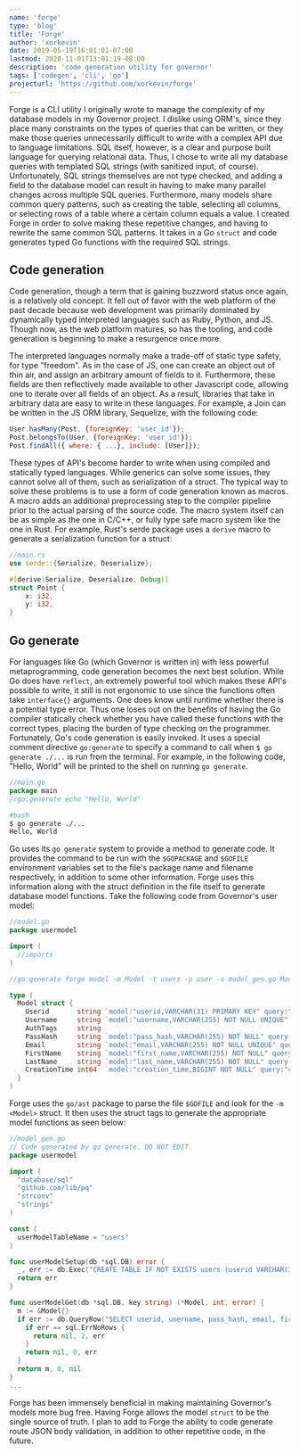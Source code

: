 ```yaml
---
name: 'forge'
type: 'blog'
title: 'Forge'
author: 'xorkevin'
date: 2019-05-19T16:01:01-07:00
lastmod: 2020-11-01T13:01:19-08:00
description: 'code generation utility for governor'
tags: ['codegen', 'cli', 'go']
projecturl: 'https://github.com/xorkevin/forge'
---
```


Forge is a CLI utility I originally wrote to manage the complexity of my
database models in my Governor project. I dislike using ORM's, since they place
many constraints on the types of queries that can be written, or they make
those queries unnecessarily difficult to write with a complex API due to
language limitations. SQL itself, however, is a clear and purpose built
language for querying relational data. Thus, I chose to write all my database
queries with templated SQL strings (with sanitized input, of course).
Unfortunately, SQL strings themselves are not type checked, and adding a field
to the database model can result in having to make many parallel changes across
multiple SQL queries. Furthermore, many models share common query patterns,
such as creating the table, selecting all columns, or selecting rows of a table
where a certain column equals a value. I created Forge in order to solve making
these repetitive changes, and having to rewrite the same common SQL patterns.
It takes in a Go `struct` and code generates typed Go functions with the
required SQL strings.

## Code generation

Code generation, though a term that is gaining buzzword status once again, is a
relatively old concept. It fell out of favor with the web platform of the past
decade because web development was primarily dominated by dynamically typed
interpreted languages such as Ruby, Python, and JS. Though now, as the web
platform matures, so has the tooling, and code generation is beginning to make
a resurgence once more.

The interpreted languages normally make a trade-off of static type safety, for
type "freedom". As in the case of JS, one can create an object out of thin air,
and assign an arbitrary amount of fields to it. Furthermore, these fields are
then reflectively made available to other Javascript code, allowing one to
iterate over all fields of an object. As a result, libraries that take in
arbitrary data are easy to write in these languages. For example, a Join can be
written in the JS ORM library, Sequelize, with the following code:

```js
User.hasMany(Post, {foreignKey: 'user_id'});
Post.belongsTo(User, {foreignKey: 'user_id'});
Post.findAll({ where: { ...}, include: [User]});
```

These types of API's become harder to write when using compiled and statically
typed languages. While generics can solve some issues, they cannot solve all of
them, such as serialization of a struct. The typical way to solve these
problems is to use a form of code generation known as macros. A macro adds an
additional preprocessing step to the compiler pipeline prior to the actual
parsing of the source code. The macro system itself can be as simple as the one
in C/C++, or fully type safe macro system like the one in Rust. For example,
Rust's serde package uses a `derive` macro to generate a serialization function
for a struct:

```rs
//main.rs
use serde::{Serialize, Deserialize};

#[derive(Serialize, Deserialize, Debug)]
struct Point {
    x: i32,
    y: i32,
}
```

## Go generate

For languages like Go (which Governor is written in) with less powerful
metaprogramming, code generation becomes the next best solution. While Go does
have `reflect`, an extremely powerful tool which makes these API's possible to
write, it still is not ergonomic to use since the functions often take
`interface{}` arguments. One does know until runtime whether there is a
potential type error. Thus one loses out on the benefits of having the Go
compiler statically check whether you have called these functions with the
correct types, placing the burden of type checking on the programmer.
Fortunately, Go's code generation is easily invoked. It uses a special comment
directive `go:generate` to specify a command to call when `$ go generate ./...`
is run from the terminal. For example, in the following code, "Hello, World"
will be printed to the shell on running `go generate`.

```go
//main.go
package main
//go:generate echo "Hello, World"
```

```bash
#bash
$ go generate ./...
Hello, World
```

Go uses its `go generate` system to provide a method to generate code. It
provides the command to be run with the `$GOPACKAGE` and `$GOFILE` environment
variables set to the file's package name and filename respectively, in addition
to some other information. Forge uses this information along with the struct
definition in the file itself to generate database model functions. Take the
following code from Governor's user model:

```go
//model.go
package usermodel

import (
  //imports
)

//go:generate forge model -m Model -t users -p user -o model_gen.go Model Info

type (
  Model struct {
    Userid       string `model:"userid,VARCHAR(31) PRIMARY KEY" query:"userid"`
    Username     string `model:"username,VARCHAR(255) NOT NULL UNIQUE" query:"username,get"`
    AuthTags     string
    PassHash     string `model:"pass_hash,VARCHAR(255) NOT NULL" query:"pass_hash"`
    Email        string `model:"email,VARCHAR(255) NOT NULL UNIQUE" query:"email,get"`
    FirstName    string `model:"first_name,VARCHAR(255) NOT NULL" query:"first_name"`
    LastName     string `model:"last_name,VARCHAR(255) NOT NULL" query:"last_name"`
    CreationTime int64  `model:"creation_time,BIGINT NOT NULL" query:"creation_time"`
  }
)
```

Forge uses the `go/ast` package to parse the file `$GOFILE` and look for the
`-m <Model>` struct. It then uses the struct tags to generate the appropriate
model functions as seen below:

```go
//model_gen.go
// Code generated by go generate. DO NOT EDIT.
package usermodel

import (
  "database/sql"
  "github.com/lib/pq"
  "strconv"
  "strings"
)

const (
  userModelTableName = "users"
)

func userModelSetup(db *sql.DB) error {
  _, err := db.Exec("CREATE TABLE IF NOT EXISTS users (userid VARCHAR(31) PRIMARY KEY, username VARCHAR(255) NOT NULL UNIQUE, pass_hash VARCHAR(255) NOT NULL, email VARCHAR(255) NOT NULL UNIQUE, first_name VARCHAR(255) NOT NULL, last_name VARCHAR(255) NOT NULL, creation_time BIGINT NOT NULL);")
  return err
}

func userModelGet(db *sql.DB, key string) (*Model, int, error) {
  m := &Model{}
  if err := db.QueryRow("SELECT userid, username, pass_hash, email, first_name, last_name, creation_time FROM users WHERE userid = $1;", key).Scan(&m.Userid, &m.Username, &m.PassHash, &m.Email, &m.FirstName, &m.LastName, &m.CreationTime); err != nil {
    if err == sql.ErrNoRows {
      return nil, 2, err
    }
    return nil, 0, err
  }
  return m, 0, nil
}
...
```

Forge has been immensely beneficial in making maintaining Governor's models
more bug free. Having Forge allows the model `struct` to be the single source
of truth. I plan to add to Forge the ability to code generate route JSON body
validation, in addition to other repetitive code, in the future.
